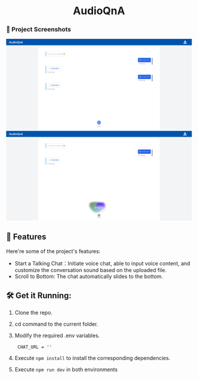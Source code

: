 <h1 align="center" id="title">AudioQnA</h1>

### 📸 Project Screenshots

![project-screenshot](../../../assets/img/audio_ui.png)
![project-screenshot](../../../assets/img/audio_ui_record.png)

<h2>🧐 Features</h2>

Here're some of the project's features:

- Start a Talking Chat：Initiate voice chat, able to input voice content, and customize the conversation sound based on the uploaded file.
- Scroll to Bottom: The chat automatically slides to the bottom.

<h2>🛠️ Get it Running:</h2>

1. Clone the repo.

2. cd command to the current folder.

3. Modify the required .env variables.

   ```
    CHAT_URL = ''
   ```

4. Execute `npm install` to install the corresponding dependencies.

5. Execute `npm run dev` in both environments
